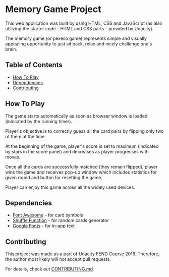 # Memory Game Project

This web application was built by using HTML, CSS and JavaScript (as also utilizing the starter code - HTML and CSS parts - provided by Udacity).

The memory game (or pexeso game) represents simple and visually appealing opportunity to just sit back, relax and nicely challenge one's brain.

## Table of Contents

* [How To Play](#how_to_play)
* [Dependencies](#dependencies)
* [Contributing](#contributing)

## How To Play

The game starts automatically as soon as browser window is loaded (indicated by the running timer).

Player's objective is to correctly guess all the card pairs by flipping only two of them at the time.

At the beginning of the game, player's score is set to maximum (indicated by stars in the score panel) and decreases as player progresses with moves.

Once all the cards are successfully matched (they remain flipped), player wins the game and receives pop-up window which includes statistics for given round and button for resetting the game.

Player can enjoy this game across all the widely used devices.

## Dependencies
- [Font Awesome](https://fontawesome.com/) - for card symbols
- [Shuffle Function](https://stackoverflow.com/questions/2450954/how-to-randomize-shuffle-a-javascript-array/2450976#2450976) - for random cards generator
- [Google Fonts](https://fonts.google.com/) - for in-app text

## Contributing

This project was made as a part of Udacity FEND Course 2018. Therefore, the author most likely will not accept pull requests.

For details, check out [CONTRIBUTING.md](CONTRIBUTING.md).
